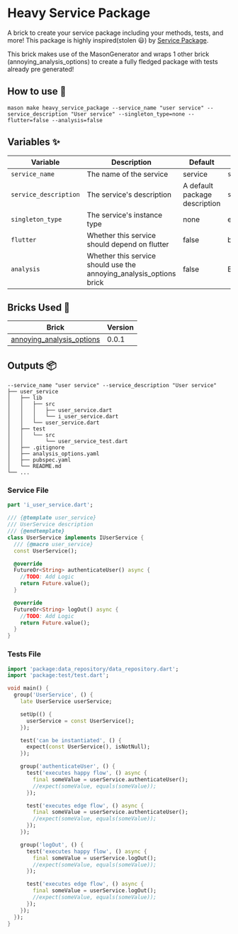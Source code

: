 # Heavy Service Package

A brick to create your service package including your methods, tests, and more! This package is highly inspired(stolen 😃) by [Service Package](https://github.com/LukeMoody01/mason_bricks/tree/master/bricks/service_package).

This brick makes use of the MasonGenerator and wraps 1 other brick (annoying_analysis_options) to create a fully fledged package with tests already pre generated!

## How to use 🚀

```
mason make heavy_service_package --service_name "user service" --service_description "User service" --singleton_type=none --flutter=false --analysis=false
```

## Variables ✨

| Variable              | Description                                                  | Default                       | Type     |
| --------------------- | ------------------------------------------------------------ | ----------------------------- | -------- |
| `service_name`        | The name of the service                                      | service                       | `string` |
| `service_description` | The service's description                                    | A default package description | `string` |
| `singleton_type`      | The service's instance type                                  | none                          | enum     |
| `flutter`             | Whether this service should depend on flutter                | false                         | boolean  |
| `analysis`            | Whether this service should use the annoying_analysis_options brick | false                         | Boolean  |

## Bricks Used 🧱

| Brick                                                        | Version |
| ------------------------------------------------------------ | ------- |
| [annoying_analysis_options](https://brickhub.dev/bricks/annoying_analysis_options/0.0.1) | 0.0.1   |

## Outputs 📦

```
--service_name "user service" --service_description "User service"
├── user_service
│   ├── lib
│   │   ├── src
│   │   │   ├── user_service.dart
│   │   │   └── i_user_service.dart
│   │   └── user_service.dart
│   ├── test
│   │   └── src
│   │       └── user_service_test.dart
│   ├── .gitignore
│   ├── analysis_options.yaml
│   ├── pubspec.yaml
│   └── README.md
└── ...
```

### Service File

```dart
part 'i_user_service.dart';

/// {@template user_service}
/// UserService description
/// {@endtemplate}
class UserService implements IUserService {
  /// {@macro user_service}
  const UserService();

  @override
  FutureOr<String> authenticateUser() async {
    //TODO: Add Logic
    return Future.value();
  }

  @override
  FutureOr<String> logOut() async {
    //TODO: Add Logic
    return Future.value();
  }
}
```

### Tests File

```dart
import 'package:data_repository/data_repository.dart';
import 'package:test/test.dart';

void main() {
  group('UserService', () {
    late UserService userService;

    setUp(() {
      userService = const UserService();
    });

    test('can be instantiated', () {
      expect(const UserService(), isNotNull);
    });

    group('authenticateUser', () {
      test('executes happy flow', () async {
        final someValue = userService.authenticateUser();
        //expect(someValue, equals(someValue));
      });

      test('executes edge flow', () async {
        final someValue = userService.authenticateUser();
        //expect(someValue, equals(someValue));
      });
    });

    group('logOut', () {
      test('executes happy flow', () async {
        final someValue = userService.logOut();
        //expect(someValue, equals(someValue));
      });

      test('executes edge flow', () async {
        final someValue = userService.logOut();
        //expect(someValue, equals(someValue));
      });
    });
  });
}
```

